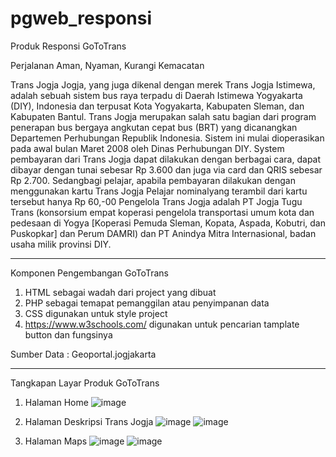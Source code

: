 # pgweb_responsi
Produk Responsi GoToTrans

Perjalanan Aman, Nyaman, Kurangi Kemacatan

Trans Jogja
Jogja, yang juga dikenal dengan merek Trans Jogja Istimewa, adalah
sebuah sistem bus raya terpadu di Daerah Istimewa Yogyakarta (DIY), Indonesia dan terpusat Kota Yogyakarta,
Kabupaten Sleman, dan Kabupaten Bantul. Trans Jogja merupakan salah satu bagian dari program
penerapan bus bergaya angkutan cepat bus (BRT) yang dicanangkan Departemen Perhubungan
Republik Indonesia. Sistem ini mulai dioperasikan pada awal bulan Maret 2008 oleh Dinas Perhubungan DIY. System pembayaran dari Trans Jogja dapat dilakukan dengan berbagai cara, dapat
dibayar dengan tunai sebesar Rp 3.600 dan juga via card dan QRIS sebesar Rp 2.700. Sedangbagi pelajar, apabila pembayaran dilakukan dengan menggunakan kartu Trans Jogja Pelajar nominalyang terambil dari kartu tersebut hanya Rp 60,-00 Pengelola Trans Jogja adalah PT Jogja Tugu Trans (konsorsium empat koperasi pengelola
transportasi umum kota dan pedesaan di Yogya [Koperasi Pemuda Sleman, Kopata, Aspada,
Kobutri, dan Puskopkar] dan Perum DAMRI) dan PT Anindya Mitra Internasional, badan usaha
milik provinsi DIY.

----------------------------------------------------------------------------------------------------------------------------------------------
Komponen Pengembangan GoToTrans
1. HTML sebagai wadah dari project yang dibuat
2. PHP sebagai temapat pemanggilan atau penyimpanan data
3. CSS digunakan untuk style project
4. https://www.w3schools.com/ digunakan untuk pencarian tamplate button dan fungsinya



Sumber Data : Geoportal.jogjakarta

----------------------------------------------------------------------------------------------------------------------------------------
Tangkapan Layar Produk GoToTrans

1. Halaman Home
![image](https://github.com/RismaKawurihan/pgweb_responsi/assets/142877051/e855106a-4236-4d27-a1ae-aaf82901fc23)


3. Halaman Deskripsi Trans Jogja
![image](https://github.com/RismaKawurihan/pgweb_responsi/assets/142877051/b7122909-4937-43b4-9fe6-85ed9561baf8)
![image](https://github.com/RismaKawurihan/pgweb_responsi/assets/142877051/0c5f6507-9d20-4426-b9be-5943c5447bdc)


3. Halaman Maps
   ![image](https://github.com/RismaKawurihan/pgweb_responsi/assets/142877051/e857a1b1-41a2-4d88-9c49-3031e42be147)
   ![image](https://github.com/RismaKawurihan/pgweb_responsi/assets/142877051/39f3122f-90dc-49fc-9bfa-58aba9a1fa34)


